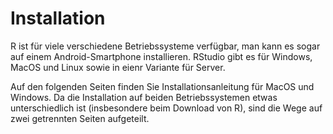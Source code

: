 # Installation

R ist für viele verschiedene Betriebssysteme verfügbar, man kann es sogar auf einem Android-Smartphone installieren. RStudio gibt es für Windows, MacOS und Linux sowie in eienr Variante für Server.

Auf den folgenden Seiten finden Sie Installationsanleitung für MacOS und Windows.
Da die Installation auf beiden Betriebssystemen etwas unterschiedlich ist (insbesondere beim Download von R), sind die Wege auf zwei getrennten Seiten aufgeteilt.
